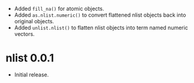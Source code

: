 - Added `fill_na()` for atomic objects.
- Added `as.nlist.numeric()` to convert flattened nlist objects back into original objects.
- Added `unlist.nlist()` to flatten nlist objects into term named numeric vectors.

# nlist 0.0.1

- Initial release.
